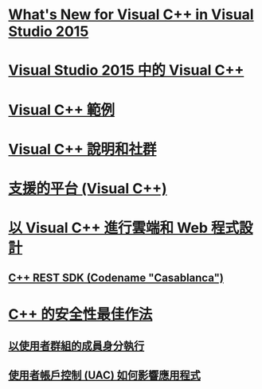 # [What's New for Visual C++ in Visual Studio 2015](what-s-new-for-visual-cpp-in-visual-studio-2015.md)
# [Visual Studio 2015 中的 Visual C++](visual-cpp-in-visual-studio-2015.md)
# [Visual C++ 範例](visual-cpp-samples.md)
# [Visual C++ 說明和社群](visual-cpp-help-and-community.md)
# [支援的平台 (Visual C++)](supported-platforms-visual-cpp.md)
# [以 Visual C++ 進行雲端和 Web 程式設計](cloud-and-web-programming-in-visual-cpp.md)
## [C++ REST SDK (Codename "Casablanca")](cpp-rest-sdk-codename-casablanca.md)
# [C++ 的安全性最佳作法](security-best-practices-for-cpp.md)
## [以使用者群組的成員身分執行](running-as-a-member-of-the-users-group.md)
## [使用者帳戶控制 (UAC) 如何影響應用程式](how-user-account-control-uac-affects-your-application.md)
